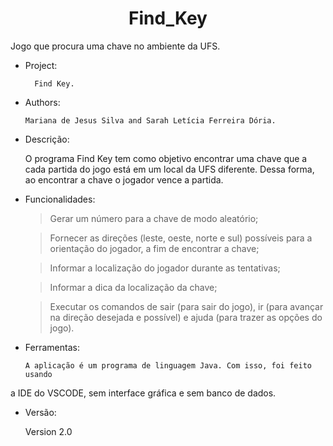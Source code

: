 <h1 align="center" style="serif"> Find_Key</h1>
Jogo que procura uma chave no ambiente da UFS.

* Project:

        Find Key.

* Authors: 

      Mariana de Jesus Silva and Sarah Letícia Ferreira Dória.

* Descrição:

   O programa Find Key tem como objetivo encontrar uma chave que a cada 
partida do jogo está em um local da UFS diferente. Dessa forma, ao encontrar
a chave o jogador vence a partida.


* Funcionalidades:
   > Gerar um número para a chave de modo aleatório;

   > Fornecer as direções (leste, oeste, norte e sul) possíveis 
   para a orientação do jogador, a fim de encontrar a chave;

   > Informar a localização do jogador durante as tentativas;
   
   > Informar a dica da localização da chave;

   > Executar os comandos de sair (para sair do jogo), ir <direcao> 
   (para avançar na direção desejada e possível) e ajuda (para trazer as opções do jogo).


* Ferramentas:
      
      A aplicação é um programa de linguagem Java. Com isso, foi feito usando 
a IDE do VSCODE, sem interface gráfica e sem banco de dados.


 * Versão:

      Version 2.0
